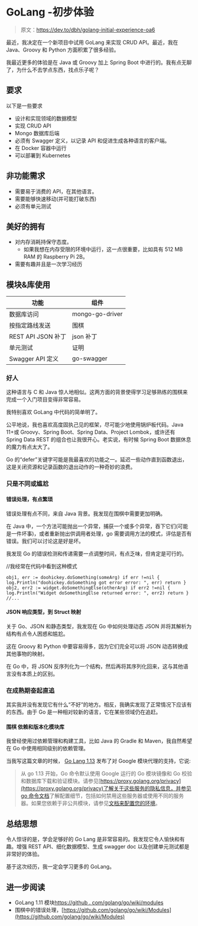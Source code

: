 # GoLang -初步体验

> 原文：<https://dev.to/dbh/golang-initial-experience-oa6>

最近，我决定在一个新项目中试用 GoLang 来实现 CRUD API。最近，我在 Java、Groovy 和 Python 方面积累了很多经验。

我最近更多的体验是在 Java 或 Groovy 加上 Spring Boot 中进行的。我有点无聊了，为什么不去学点东西，找点乐子呢？

## 要求

以下是一些要求

*   设计和实现领域的数据模型
*   实现 CRUD API
*   Mongo 数据库后端
*   必须有 Swagger 定义，以记录 API 和促进生成各种语言的客户端。
*   在 Docker 容器中运行
*   可以部署到 Kubernetes

## 非功能需求

*   需要易于消费的 API，在其他语言。
*   需要能够快速移动(并可能打破东西)
*   必须有单元测试

## 美好的拥有

*   对内存消耗持保守态度。
    *   如果我想在内存受限的环境中运行，这一点很重要，比如具有 512 MB RAM 的 Raspberry Pi 2B。
*   需要有趣并且是一次学习经历

## 模块&库使用

| 功能 | 组件 |
| --- | --- |
| 数据库访问 | mongo-go-driver |
| 按指定路线发送 | 围棋 |
| REST API JSON 补丁 | json 补丁 |
| 单元测试 | 证明 |
| Swagger API 定义 | go-swagger |

### 好人

这种语言与 C 和 Java 惊人地相似。这两方面的背景使得学习足够熟练的围棋来完成一个入门项目变得非常容易。

我特别喜欢 GoLang 中代码的简单明了。

公平地说，我也喜欢高度固执己见的框架，尽可能少地使用锅炉板代码。Java 11+或 Groovy、Spring Boot、Spring Data、Project Lombok，或许还有 Spring Data REST 的组合也让我很开心。老实说，有时候 Spring Boot 数据休息的魔力有点太大了。

Go 的“defer”关键字可能是我最喜欢的功能之一。延迟一些动作直到函数退出，这是关闭资源和记录函数的退出动作的一种奇妙的浪费。

### 只是不同或尴尬

#### **错误处理，有点繁琐**

错误处理有点不同，来自 Java 背景。我发现在围棋中需要更加明确。

在 Java 中，一个方法可能抛出一个异常，捕获一个或多个异常，吞下它们(可能是一件坏事)，或者重新抛出供调用者处理，go 需要调用方法的模式，评估是否有错误。我们可以讨论这是好是坏。

我发现 Go 的错误检测和传递需要一点调整时间，有点乏味，但肯定是可行的。

//我经常在代码中看到这种模式

`obj1, err := doohickey.doSomething(someArg)
if err !=nil {
log.Println("doohickey.doSomething got error error: ", err)
return
}
obj2, err2 := widget.doSomethingElse(otherArg)
if err2 !=nil {
log.Println("Widget doSomethingElse returned error: ", err2)
return
}
//...`

#### **JSON 响应类型，到 Struct 映射**

关于 Go、JSON 和静态类型，我发现在 Go 中如何处理动态 JSON 并将其解析为结构有点令人困惑和尴尬。

这在 Groovy 和 Python 中要容易得多，因为它们完全可以将 JSON 动态转换成其他事物的映射。

在 Go 中，将 JSON 反序列化为一个结构，然后再将其序列化回来，这与其他语言没有本质上的区别。

### 在成熟期奋起直追

其实我并没有发现它有什么“不好”的地方。相反，我确实发现了正常情况下应该有的东西。由于 Go 是一种相对较新的语言，它在某些领域仍在追赶。

#### **围棋** **依赖和版本化模块库**

我曾经使用过依赖管理和构建工具，比如 Java 的 Gradle 和 Maven，我自然希望在 Go 中使用相同级别的依赖管理。

当我写这篇文章的时候， [Go Lang 1.13](https://golang.org/doc/go1.13) 发布了对 Google 模块代理的支持，它说:

> 从 go 1.13 开始，Go 命令默认使用 Google 运行的 Go 模块镜像和 Go 校验和数据库下载和验证模块。请参见[https://proxy.golang.org/privacy](https://proxy.golang.org/privacy)了解关于这些服务的隐私信息，并参见 [go 命令文档](https://golang.org/cmd/go/#hdr-Module_downloading_and_verification)了解配置细节，包括如何禁用这些服务器或使用不同的服务器。如果您依赖于非公共模块，请参见[文档来配置您的环境](https://golang.org/cmd/go/#hdr-Module_configuration_for_non_public_modules)。

## 总结思想

令人惊讶的是，学会足够好的 Go Lang 是非常容易的。我发现它令人愉快和有趣。增强 REST API、细化数据模型、生成 swagger doc 以及创建单元测试都是非常好的体验。

基于这次经历，我一定会学习更多的 GoLang。

## 进一步阅读

*   GoLang 1.11 模块[https://github . com/golang/go/wiki/modules](https://github.com/golang/go/wiki/Modules)
*   围棋中的错误处理，[https://github.com/golang/go/wiki/Modules](https://github.com/golang/go/wiki/Modules)